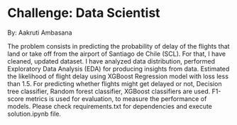 # Challenge: Data Scientist 
By: Aakruti Ambasana

The problem consists in predicting the probability of delay of the flights that land or take off from the airport of Santiago de Chile (SCL). For that, I have cleaned, updated dataset. I have analyzed data distribution, performed Exploratory Data Analysis (EDA) for producing insights from data. Estimated the likelihood of flight delay using XGBoost Regression model with loss less than 1.5. For predicting whether flights might get delayed or not, Decision tree classifier, Random forest classifier, XGBoost classifiers are used. F1-score metrics is used for evaluation, to measure the performance of models. 
Please check requirements.txt for dependencies and execute solution.ipynb file.
